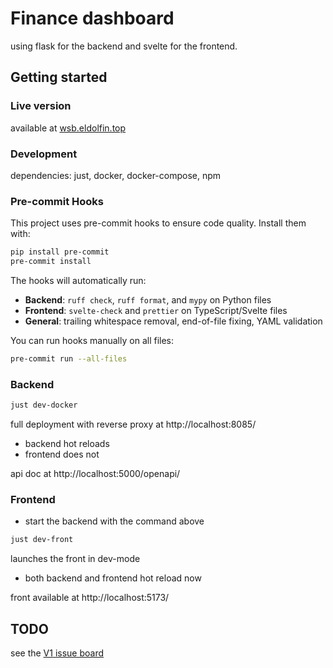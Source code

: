 # Finance dashboard

using flask for the backend and svelte for the frontend.

## Getting started

### Live version

available at [wsb.eldolfin.top](https://wsb.eldolfin.top/)

### Development

dependencies: just, docker, docker-compose, npm

### Pre-commit Hooks

This project uses pre-commit hooks to ensure code quality. Install them with:

```sh
pip install pre-commit
pre-commit install
```

The hooks will automatically run:
- **Backend**: `ruff check`, `ruff format`, and `mypy` on Python files
- **Frontend**: `svelte-check` and `prettier` on TypeScript/Svelte files
- **General**: trailing whitespace removal, end-of-file fixing, YAML validation

You can run hooks manually on all files:
```sh
pre-commit run --all-files
```

### Backend

```sh
just dev-docker
```

full deployment with reverse proxy at http://localhost:8085/

- backend hot reloads
- frontend does not

api doc at http://localhost:5000/openapi/

### Frontend

- start the backend with the command above

```sh
just dev-front
```

launches the front in dev-mode

- both backend and frontend hot reload now

front available at http://localhost:5173/

## TODO

see the
[V1 issue board](https://gitea.eldolfin.top/Eldolfin/finance-plots/projects/10)
